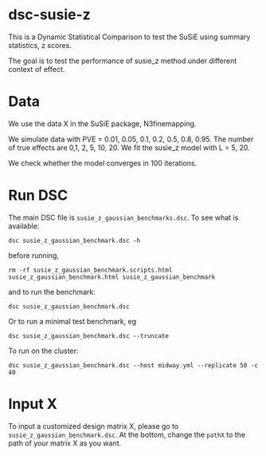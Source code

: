 # dsc-susie-z

This is a Dynamic Statistical Comparison
to test the SuSiE using summary statistics, z scores.

The goal is to test the performance of susie_z method under different context of effect.

# Data

We use the data X in the SuSiE package, N3finemapping.

We simulate data with PVE = 0.01, 0.05, 0.1, 0.2, 0.5, 0.8, 0.95. The number of true effects are 0,1, 2, 5, 10, 20. We fit the susie_z model with L = 5, 20.

We check whether the model converges in 100 iterations.

# Run DSC

The main DSC file is `susie_z_gaussian_benchmarks.dsc`. To see what is available:

```
dsc susie_z_gaussian_benchmark.dsc -h
```

before running,

```
rm -rf susie_z_gaussian_benchmark.scripts.html susie_z_gaussian_benchmark.html susie_z_gaussian_benchmark
```

and to run the benchmark:

```
dsc susie_z_gaussian_benchmark.dsc
```

Or to run a minimal test benchmark, eg

```
dsc susie_z_gaussian_benchmark.dsc --truncate
```

To run on the cluster:

```
dsc susie_z_gaussian_benchmark.dsc --host midway.yml --replicate 50 -c 40
```

# Input X
To input a customized design matrix X, please go to `susie_z_gaussian_benchmark.dsc`. At the bottom, change the `pathX` to the path of your matrix X as you want.
